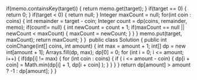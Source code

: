 if(memo.containsKey(target)) {
return memo.get(target);
}
if(target == 0) {
return 0;
}
if(target < 0) {
return null;
}
Integer maxCount = null;
for(int coin : coins) {
int remainder = target - coin;
Integer count = dp(coins, remainder, memo);
if(count!= null) {
int newCount = count + 1;
if(maxCount == null || newCount <  maxCount) {
maxCount = newCount;
}
}
}
memo.put(target, maxCount);
return maxCount;
}
}
​
public class Solution {
public int coinChange(int[] coins, int amount) {
int max = amount + 1;
int[] dp = new int[amount + 1];
Arrays.fill(dp, max);
dp[0] = 0;
for (int i = 0; i <= amount; i++) {
if(dp[i] != max) {
for (int coin : coins) {
if ( i <= amount - coin) {
dp[i + coin] = Math.min(dp[i] + 1, dp[i + coin] );
}
}
}
}
return dp[amount] > amount ? -1 : dp[amount];
}
}